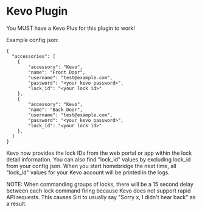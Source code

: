 
# Kevo Plugin

You MUST have a Kevo Plus for this plugin to work!

Example config.json:

    {
      "accessories": [
        {
            "accessory": "Kevo",
            "name": "Front Door",
            "username": "test@example.com",
            "password": "<your kevo password>",
            "lock_id": "<your lock id>"
        },
        {
            "accessory": "Kevo",
            "name": "Back Door",
            "username": "test@example.com",
            "password": "<your kevo password>",
            "lock_id": "<your lock id>"
        },
      ]
    }

Kevo now provides the lock IDs from the web portal or app within the lock detail information. You can also find "lock_id" values by excluding lock_id from your config.json. When you start homebridge the next time, all "lock_id" values for your Kevo account will be printed in the logs.

NOTE: When commanding groups of locks, there will be a 15 second delay between each lock command firing because Kevo does not support rapid API requests. This causes Siri to usually say "Sorry x, I didn't hear back" as a result.
